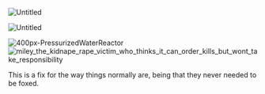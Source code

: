 ![Untitled](https://github.com/MyloCyrus/pozorovatelov/assets/106925214/2f0a98f1-507d-43ab-b44d-a2039f50239d)

![Untitled](https://github.com/MyloCyrus/pozorovatelov/assets/106925214/5e4ec16f-9949-4b68-b74b-039a9839bce6)

![400px-PressurizedWaterReactor](https://github.com/MyloCyrus/pozorovatelov/assets/106925214/d1b2c208-e1b2-4798-b754-00906faba284)
![miley_the_kidnape_rape_victim_who_thinks_it_can_order_kills_but_wont_take_responsibility](https://github.com/MyloCyrus/pozorovatelov/assets/106925214/3d2898af-4e25-4484-b480-0f971b52d58f)

This is a fix for the way things normally are, being that they never needed to be foxed.
